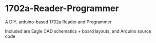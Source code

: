 # 1702a-Reader-Programmer
A DIY, arduino-based 1702a Reader and Programmer

Included are Eagle CAD schematics + board layouts, and Arduino source code
